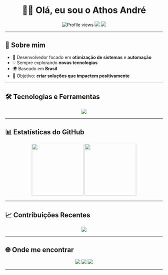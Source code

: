 <h1 align="center">👨‍💻 Olá, eu sou o Athos André</h1>

<p align="center">
  <img src="https://komarev.com/ghpvc/?username=seu-usuario&color=blue&style=flat-square" alt="Profile views" />
  <img src="https://img.shields.io/github/followers/seu-usuario?label=Followers&style=flat-square&logo=github" />
  <img src="https://img.shields.io/github/stars/seu-usuario?label=Stars&style=flat-square&logo=github" />
</p>

---

## 🧑 Sobre mim
- 🚀 Desenvolvedor focado em **otimização de sistemas** e **automação**
- 💡 Sempre explorando **novas tecnologias**
- 🌍 Baseado em **Brasil**
- 🎯 Objetivo: **criar soluções que impactem positivamente**

---

## 🛠️ Tecnologias e Ferramentas
<p align="center">
  <img src="https://skillicons.dev/icons?i=python,js,html,css,react,tailwind,git,github,vscode,figma" />
</p>

---

## 📊 Estatísticas do GitHub
<p align="center">
  <img src="https://github-readme-stats.vercel.app/api?username=Neskquik&show_icons=true&theme=tokyonight&hide_border=true" height="165"/>
  <img src="https://github-readme-stats.vercel.app/api/top-langs/?username=Neskquik&layout=compact&theme=tokyonight&hide_border=true" height="165"/>
</p>

---

## 📈 Contribuições Recentes
<p align="center">
  <img src="https://github-readme-activity-graph.vercel.app/graph?username=Nesquik&theme=tokyo-night&hide_border=true" />
</p>

---

## 🌐 Onde me encontrar
<p align="center">
  <a href="https://www.linkedin.com/in/seu-linkedin"><img src="https://img.shields.io/badge/-LinkedIn-blue?style=flat-square&logo=linkedin" /></a>
  <a href="https://github.com/Neskquik"><img src="https://img.shields.io/badge/-GitHub-181717?style=flat-square&logo=github" /></a>
  <a href="mailto:andreterto007@hotmail.com"><img src="https://img.shields.io/badge/-Gmail-D14836?style=flat-square&logo=gmail&logoColor=white" /></a>
</p>

---
